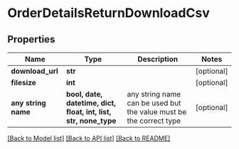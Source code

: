 # OrderDetailsReturnDownloadCsv


## Properties
Name | Type | Description | Notes
------------ | ------------- | ------------- | -------------
**download_url** | **str** |  | [optional] 
**filesize** | **int** |  | [optional] 
**any string name** | **bool, date, datetime, dict, float, int, list, str, none_type** | any string name can be used but the value must be the correct type | [optional]

[[Back to Model list]](../README.md#documentation-for-models) [[Back to API list]](../README.md#documentation-for-api-endpoints) [[Back to README]](../README.md)



